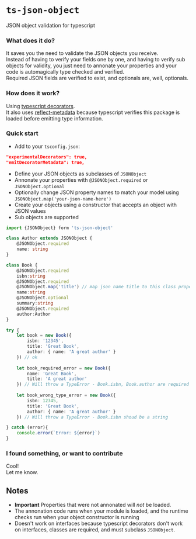 # `ts-json-object`

JSON object validation for typescript

### What does it do?
It saves you the need to validate the JSON objects you receive.  
Instead of having to verify your fields one by one, and having to verify sub objects for validity, you just need to annonate your properties and your code is automagically type checked and verified.  
Required JSON fields are verified to exist, and optionals are, well, optionals.

### How does it work?

Using [typescript decorators](https://www.typescriptlang.org/docs/handbook/decorators.html).  
It also uses [reflect-metadata](https://www.npmjs.com/package/reflect-metadata) because typescript verifies this package is loaded before emitting type information.  

### Quick start

* Add to your `tsconfig.json`:  

```json
"experimentalDecorators": true,
"emitDecoratorMetadata": true,
```

* Define your JSON objects as subclasses of `JSONObject`
* Annonate your properties with `@JSONObject.required` or `JSONObject.optional`
* Optionally change JSON property names to match your model using `JSONObject.map('your-json-name-here')`
* Create your objects using a constructor that accepts an object with JSON values
* Sub objects are supported


```typescript
import {JSONObject} form 'ts-json-object'

class Author extends JSONObject {
	@JSONObject.required
	name: string
}

class Book {
	@JSONObject.required
	isbn:string
	@JSONObject.required
	@JSONObject.map('title') // map json name title to this class property - 'name'
	name:string
	@JSONObject.optional
	summary:string
	@JSONObject.required
	author:Author
}

try {
	let book = new Book({
		isbn: '12345',
		title: 'Great Book',
		author: { name: 'A great author' }
	}) // ok
		
	let book_required_error = new Book({
		name: 'Great Book',
		title: 'A great author'
	}) // Will throw a TypeError - Book.isbn, Book.author are required
	
	let book_wrong_type_error = new Book({
		isbn: 12345,
		title: 'Great Book',
		author: { name: 'A great author' }
	}) // Will throw a TypeError - Book.isbn shoud be a string

} catch (error){
	console.error(`Error: ${error}`)
}
```

### I found something, or want to contribute

Cool!  
Let me know.

## Notes

* **Important**
Properties that were not annonated will _not_ be loaded.
* The annonation code runs when your module is loaded, and the runtime checks run when your object constructor is running
* Doesn't work on interfaces because typescript decorators don't work on interfaces, classes are required, and must subclass `JSONObject`.
